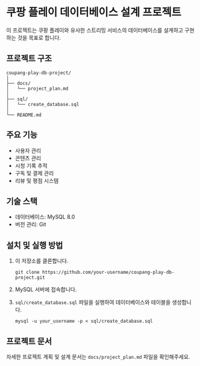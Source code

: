 # 쿠팡 플레이 데이터베이스 설계 프로젝트

이 프로젝트는 쿠팡 플레이와 유사한 스트리밍 서비스의 데이터베이스를 설계하고 구현하는 것을 목표로 합니다.

## 프로젝트 구조

```
coupang-play-db-project/
│
├── docs/
│   └── project_plan.md
│
├── sql/
│   └── create_database.sql
│
└── README.md
```

## 주요 기능

- 사용자 관리
- 콘텐츠 관리
- 시청 기록 추적
- 구독 및 결제 관리
- 리뷰 및 평점 시스템

## 기술 스택

- 데이터베이스: MySQL 8.0
- 버전 관리: Git

## 설치 및 실행 방법

1. 이 저장소를 클론합니다.
   ```
   git clone https://github.com/your-username/coupang-play-db-project.git
   ```

2. MySQL 서버에 접속합니다.

3. `sql/create_database.sql` 파일을 실행하여 데이터베이스와 테이블을 생성합니다.
   ```
   mysql -u your_username -p < sql/create_database.sql
   ```

## 프로젝트 문서

자세한 프로젝트 계획 및 설계 문서는 `docs/project_plan.md` 파일을 확인해주세요.

